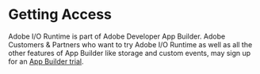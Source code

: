 # Getting Access

Adobe I/O Runtime is part of Adobe Developer App Builder. Adobe Customers & Partners who want to try Adobe I/O Runtime as well as all the other features of App Builder like storage and custom events, may sign up for an [App Builder trial](https://developer.adobe.com/appbuilder-trial).
